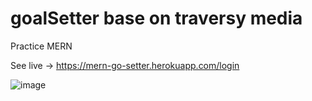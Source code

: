 # goalSetter base on traversy media
Practice MERN

See live -> https://mern-go-setter.herokuapp.com/login

![image](https://user-images.githubusercontent.com/80327905/156328664-0be0ba96-9895-4d0f-96f7-45725743cac4.png)
